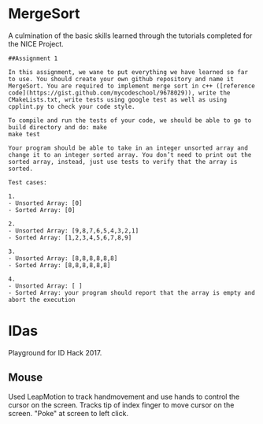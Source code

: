 # MergeSort
A culmination of the basic skills learned through the tutorials completed for the NICE Project. 

```
##Assignment 1

In this assignment, we wane to put everything we have learned so far to use. You should create your own github repository and name it MergeSort. You are required to implement merge sort in c++ ([reference code](https://gist.github.com/mycodeschool/9678029)), write the CMakeLists.txt, write tests using google test as well as using cpplint.py to check your code style.

To compile and run the tests of your code, we should be able to go to build directory and do: make
make test

Your program should be able to take in an integer unsorted array and change it to an integer sorted array. You don’t need to print out the sorted array, instead, just use tests to verify that the array is sorted.

Test cases:

1.
- Unsorted Array: [0]
- Sorted Array: [0]

2.
- Unsorted Array: [9,8,7,6,5,4,3,2,1]
- Sorted Array: [1,2,3,4,5,6,7,8,9]

3.
- Unsorted Array: [8,8,8,8,8,8]
- Sorted Array: [8,8,8,8,8,8]

4.
- Unsorted Array: [ ]
- Sorted Array: your program should report that the array is empty and abort the execution
```
# IDas
Playground for ID Hack 2017.

## Mouse
Used LeapMotion to track handmovement and use hands to control the cursor on the screen.
Tracks tip of index finger to move cursor on the screen. 
"Poke" at screen to left click. 
